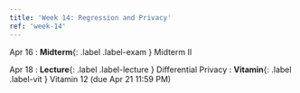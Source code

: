 ```yaml
---
title: 'Week 14: Regression and Privacy'
ref: 'week-14'
---
```


Apr 16
: **Midterm**{: .label .label-exam } Midterm II

Apr 18
: **Lecture**{: .label .label-lecture } Differential Privacy
: **Vitamin**{: .label .label-vit } Vitamin 12 (due Apr 21 11:59 PM)
